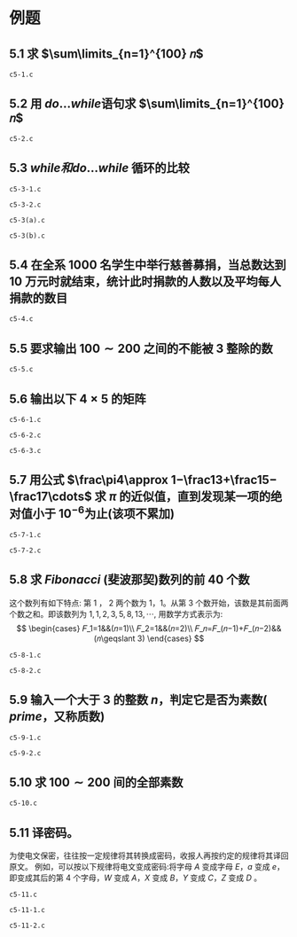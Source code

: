 # 例题

## 5.1 求 $\sum\limits_{n=1}^{100} 𝑛$

`c5-1.c`

## 5.2 用 $do\dots while$语句求 $\sum\limits_{n=1}^{100}𝑛$

`c5-2.c`

## 5.3 $while和do…while$ 循环的比较

`c5-3-1.c`

`c5-3-2.c`

`c5-3(a).c`

`c5-3(b).c`

## 5.4 在全系 $1000$ 名学生中举行慈善募捐，当总数达到 $10$ 万元时就结束，统计此时捐款的人数以及平均每人捐款的数目

`c5-4.c`

## 5.5 要求输出 $100\sim200$ 之间的不能被 $3$ 整除的数

`c5-5.c`

## 5.6 输出以下 $4\times5$ 的矩阵

`c5-6-1.c`

`c5-6-2.c`

`c5-6-3.c`

## 5.7 用公式 $\frac\pi4\approx 1−\frac13+\frac15−\frac17\cdots$ 求 $\pi$ 的近似值，直到发现某一项的绝对值小于 $10^{-6}$为止(该项不累加)

`c5-7-1.c`

`c5-7-2.c`

## 5.8 求 $Fibonacci$ (斐波那契)数列的前 $40$ 个数

这个数列有如下特点:
第 $1$ ， $2$ 两个数为 $1$，$1$。从第 $3$ 个数开始，该数是其前面两个数之和。即该数列为 $1,1,2,3,5,8,13,\cdots$,
用数学方式表示为:
$$
\begin{cases}
𝐹_1=1&&(𝑛=1)\\
𝐹_2=1&&(𝑛=2)\\
𝐹_𝑛=𝐹_(𝑛−1)+𝐹_(𝑛−2)&&(𝑛\geqslant 3)
\end{cases}
$$

`c5-8-1.c`

`c5-8-2.c`

## 5.9 输入一个大于 $3$ 的整数 $n$，判定它是否为素数( $prime$，又称质数)

`c5-9-1.c`

`c5-9-2.c`

## 5.10 求 $100\sim200$ 间的全部素数

`c5-10.c`

## 5.11 译密码。

为使电文保密，往往按一定规律将其转换成密码，收报人再按约定的规律将其译回原文。
例如，可以按以下规律将电文变成密码:将字母 $A$ 变成字母 $E$，$a$ 变成 $e$，
即变成其后的第 $4$ 个字母，$W$ 变成 $A$，$X$ 变成 $B$，$Y$ 变成 $C$，$Z$ 变成 $D$ 。

`c5-11.c`

`c5-11-1.c`

`c5-11-2.c`
